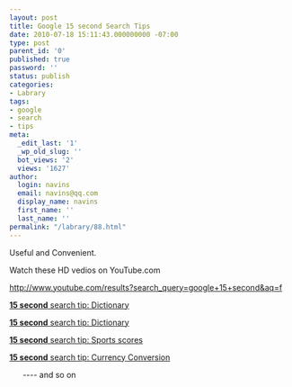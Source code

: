 ```yaml
---
layout: post
title: Google 15 second Search Tips
date: 2010-07-18 15:11:43.000000000 -07:00
type: post
parent_id: '0'
published: true
password: ''
status: publish
categories:
- Labrary
tags:
- google
- search
- tips
meta:
  _edit_last: '1'
  _wp_old_slug: ''
  bot_views: '2'
  views: '1627'
author:
  login: navins
  email: navins@qq.com
  display_name: navins
  first_name: ''
  last_name: ''
permalink: "/labrary/88.html"
---
```

<p>Useful and Convenient.</p>
<p>Watch these HD vedios on YouTube.com</p>
<p><a href="http://www.youtube.com/results?search_query=google+15+second&amp;aq=f">http://www.youtube.com/results?search_query=google+15+second&amp;aq=f</a></p>
<p><a id="video-long-title-B9MPLboJM4c" title="15 second search tip: Dictionary" rel="nofollow" href="http://www.youtube.com/watch?v=B9MPLboJM4c"><strong>15 second</strong> search tip: Dictionary</a></p>
<p><a id="video-long-title-B9MPLboJM4c" title="15 second search tip: Dictionary" rel="nofollow" href="http://www.youtube.com/watch?v=B9MPLboJM4c"><strong>15 second</strong> search tip: Dictionary</a> <a href="http://www.youtube.com/watch?v=B9MPLboJM4c&amp;hd=1"></a></p>
<p><a id="video-long-title-JmyFm83xtpI" title="15 second search tip: Sports scores" rel="nofollow" href="http://www.youtube.com/watch?v=JmyFm83xtpI"><strong>15 second</strong> search tip: Sports scores</a> <a href="http://www.youtube.com/watch?v=JmyFm83xtpI&amp;hd=1"></a></p>
<p><a id="video-long-title-D4KJRqi8FQM" title="15 second search tip: Currency Conversion" rel="nofollow" href="http://www.youtube.com/watch?v=D4KJRqi8FQM"><strong>15 second</strong> search tip: Currency Conversion</a></p>
<p>      ----
and so on

